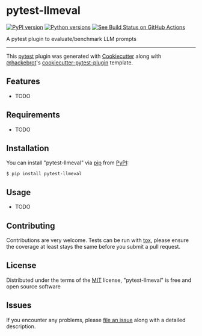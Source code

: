 # pytest-llmeval

[![PyPI version](https://img.shields.io/pypi/v/pytest-llmeval.svg)](https://pypi.org/project/pytest-llmeval)
[![Python versions](https://img.shields.io/pypi/pyversions/pytest-llmeval.svg)](https://pypi.org/project/pytest-llmeval)
[![See Build Status on GitHub Actions](https://github.com/kevinschaul/pytest-llmeval/actions/workflows/main.yml/badge.svg)](https://github.com/kevinschaul/pytest-llmeval/actions/workflows/main.yml)

A pytest plugin to evaluate/benchmark LLM prompts

---

This [pytest](https://github.com/pytest-dev/pytest) plugin was generated with [Cookiecutter](https://github.com/audreyr/cookiecutter) along with [@hackebrot](https://github.com/hackebrot)'s [cookiecutter-pytest-plugin](https://github.com/pytest-dev/cookiecutter-pytest-plugin) template.

## Features

* TODO

## Requirements

* TODO

## Installation

You can install "pytest-llmeval" via [pip](https://pypi.org/project/pip/) from [PyPI](https://pypi.org/project):

```
$ pip install pytest-llmeval
```

## Usage

* TODO

## Contributing

Contributions are very welcome. Tests can be run with [tox](https://tox.readthedocs.io/en/latest/), please ensure
the coverage at least stays the same before you submit a pull request.

## License

Distributed under the terms of the [MIT](https://opensource.org/licenses/MIT) license, "pytest-llmeval" is free and open source software

## Issues

If you encounter any problems, please [file an issue](https://github.com/kevinschaul/pytest-llmeval/issues) along with a detailed description.
